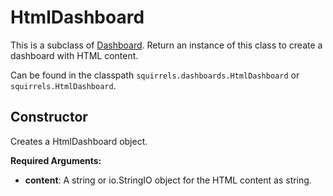 # HtmlDashboard

This is a subclass of [Dashboard](./Dashboard). Return an instance of this class to create a dashboard with HTML content.

Can be found in the classpath `squirrels.dashboards.HtmlDashboard` or `squirrels.HtmlDashboard`.

## Constructor

Creates a HtmlDashboard object.

**Required Arguments:**

- **content**: A string or io.StringIO object for the HTML content as string.

